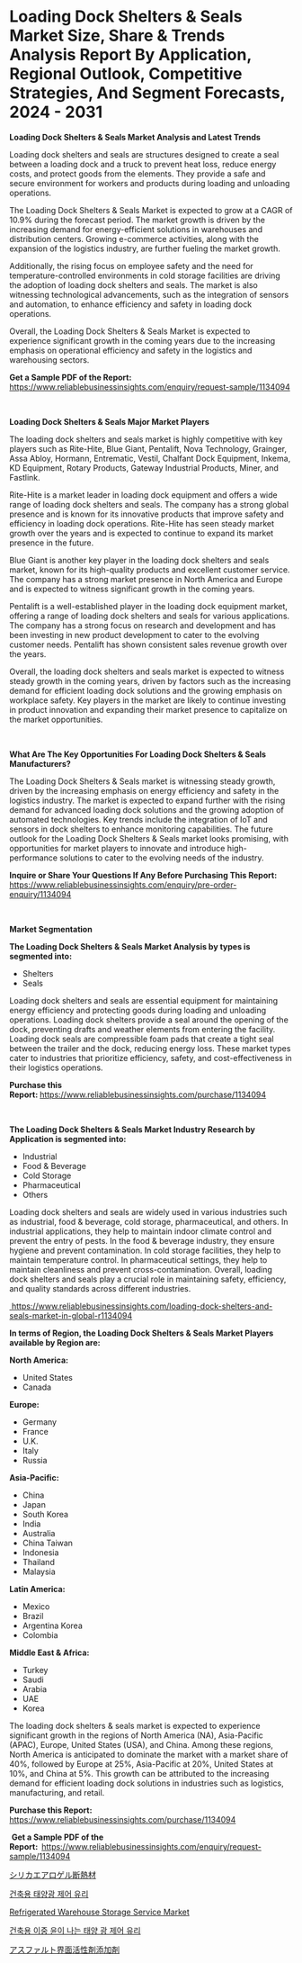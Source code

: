 <p><h1>Loading Dock Shelters & Seals Market Size, Share & Trends Analysis Report By Application, Regional Outlook, Competitive Strategies, And Segment Forecasts, 2024 - 2031</h1></p><p><strong>Loading Dock Shelters & Seals Market Analysis and Latest Trends</strong></p>
<p><p>Loading dock shelters and seals are structures designed to create a seal between a loading dock and a truck to prevent heat loss, reduce energy costs, and protect goods from the elements. They provide a safe and secure environment for workers and products during loading and unloading operations.</p><p>The Loading Dock Shelters & Seals Market is expected to grow at a CAGR of 10.9% during the forecast period. The market growth is driven by the increasing demand for energy-efficient solutions in warehouses and distribution centers. Growing e-commerce activities, along with the expansion of the logistics industry, are further fueling the market growth.</p><p>Additionally, the rising focus on employee safety and the need for temperature-controlled environments in cold storage facilities are driving the adoption of loading dock shelters and seals. The market is also witnessing technological advancements, such as the integration of sensors and automation, to enhance efficiency and safety in loading dock operations.</p><p>Overall, the Loading Dock Shelters & Seals Market is expected to experience significant growth in the coming years due to the increasing emphasis on operational efficiency and safety in the logistics and warehousing sectors.</p></p>
<p><strong>Get a Sample PDF of the Report:&nbsp;</strong> <a href="https://www.reliablebusinessinsights.com/enquiry/request-sample/1134094">https://www.reliablebusinessinsights.com/enquiry/request-sample/1134094</a></p>
<p>&nbsp;</p>
<p><strong>Loading Dock Shelters & Seals Major Market Players</strong></p>
<p><p>The loading dock shelters and seals market is highly competitive with key players such as Rite-Hite, Blue Giant, Pentalift, Nova Technology, Grainger, Assa Abloy, Hormann, Entrematic, Vestil, Chalfant Dock Equipment, Inkema, KD Equipment, Rotary Products, Gateway Industrial Products, Miner, and Fastlink.</p><p>Rite-Hite is a market leader in loading dock equipment and offers a wide range of loading dock shelters and seals. The company has a strong global presence and is known for its innovative products that improve safety and efficiency in loading dock operations. Rite-Hite has seen steady market growth over the years and is expected to continue to expand its market presence in the future.</p><p>Blue Giant is another key player in the loading dock shelters and seals market, known for its high-quality products and excellent customer service. The company has a strong market presence in North America and Europe and is expected to witness significant growth in the coming years.</p><p>Pentalift is a well-established player in the loading dock equipment market, offering a range of loading dock shelters and seals for various applications. The company has a strong focus on research and development and has been investing in new product development to cater to the evolving customer needs. Pentalift has shown consistent sales revenue growth over the years.</p><p>Overall, the loading dock shelters and seals market is expected to witness steady growth in the coming years, driven by factors such as the increasing demand for efficient loading dock solutions and the growing emphasis on workplace safety. Key players in the market are likely to continue investing in product innovation and expanding their market presence to capitalize on the market opportunities.</p></p>
<p>&nbsp;</p>
<p><strong>What Are The Key Opportunities For Loading Dock Shelters & Seals Manufacturers?</strong></p>
<p><p>The Loading Dock Shelters & Seals market is witnessing steady growth, driven by the increasing emphasis on energy efficiency and safety in the logistics industry. The market is expected to expand further with the rising demand for advanced loading dock solutions and the growing adoption of automated technologies. Key trends include the integration of IoT and sensors in dock shelters to enhance monitoring capabilities. The future outlook for the Loading Dock Shelters & Seals market looks promising, with opportunities for market players to innovate and introduce high-performance solutions to cater to the evolving needs of the industry.</p></p>
<p><strong>Inquire or Share Your Questions If Any Before Purchasing This Report:</strong> <a href="https://www.reliablebusinessinsights.com/enquiry/pre-order-enquiry/1134094">https://www.reliablebusinessinsights.com/enquiry/pre-order-enquiry/1134094</a></p>
<p>&nbsp;</p>
<p><strong>Market Segmentation</strong></p>
<p><strong>The Loading Dock Shelters & Seals Market Analysis by types is segmented into:</strong></p>
<p><ul><li>Shelters</li><li>Seals</li></ul></p>
<p><p>Loading dock shelters and seals are essential equipment for maintaining energy efficiency and protecting goods during loading and unloading operations. Loading dock shelters provide a seal around the opening of the dock, preventing drafts and weather elements from entering the facility. Loading dock seals are compressible foam pads that create a tight seal between the trailer and the dock, reducing energy loss. These market types cater to industries that prioritize efficiency, safety, and cost-effectiveness in their logistics operations.</p></p>
<p><strong>Purchase this Report:&nbsp;</strong><a href="https://www.reliablebusinessinsights.com/purchase/1134094">https://www.reliablebusinessinsights.com/purchase/1134094</a></p>
<p>&nbsp;</p>
<p><strong>The Loading Dock Shelters & Seals Market Industry Research by Application is segmented into:</strong></p>
<p><ul><li>Industrial</li><li>Food & Beverage</li><li>Cold Storage</li><li>Pharmaceutical</li><li>Others</li></ul></p>
<p><p>Loading dock shelters and seals are widely used in various industries such as industrial, food & beverage, cold storage, pharmaceutical, and others. In industrial applications, they help to maintain indoor climate control and prevent the entry of pests. In the food & beverage industry, they ensure hygiene and prevent contamination. In cold storage facilities, they help to maintain temperature control. In pharmaceutical settings, they help to maintain cleanliness and prevent cross-contamination. Overall, loading dock shelters and seals play a crucial role in maintaining safety, efficiency, and quality standards across different industries.</p></p>
<p><a href="https://www.reliablebusinessinsights.com/loading-dock-shelters-and-seals-market-in-global-r1134094">&nbsp;https://www.reliablebusinessinsights.com/loading-dock-shelters-and-seals-market-in-global-r1134094</a></p>
<p><strong>In terms of Region, the Loading Dock Shelters & Seals Market Players available by Region are:</strong></p>
<p>
    <p> <strong> North America: </strong>
        <ul>
            <li>United States</li>
            <li>Canada</li>
        </ul>
        </p> 
    <p> <strong> Europe: </strong>
        <ul>
            <li>Germany</li>
            <li>France</li>
            <li>U.K.</li>
            <li>Italy</li>
            <li>Russia</li>
        </ul>
        </p> 
    <p> <strong> Asia-Pacific: </strong>
        <ul>
            <li>China</li>
            <li>Japan</li>
            <li>South Korea</li>
            <li>India</li>
            <li>Australia</li>
            <li>China Taiwan</li>
            <li>Indonesia</li>
            <li>Thailand</li>
            <li>Malaysia</li>
        </ul>
        </p> 
    <p> <strong> Latin America: </strong>
        <ul>
            <li>Mexico</li>
            <li>Brazil</li>
            <li>Argentina Korea</li>
            <li>Colombia</li>
        </ul>
        </p> 
    <p> <strong> Middle East & Africa: </strong>
        <ul>
            <li>Turkey</li>
            <li>Saudi</li>
            <li>Arabia</li>
            <li>UAE</li>
            <li>Korea</li>
        </ul>
    </p>
    </p>
<p><p>The loading dock shelters & seals market is expected to experience significant growth in the regions of North America (NA), Asia-Pacific (APAC), Europe, United States (USA), and China. Among these regions, North America is anticipated to dominate the market with a market share of 40%, followed by Europe at 25%, Asia-Pacific at 20%, United States at 10%, and China at 5%. This growth can be attributed to the increasing demand for efficient loading dock solutions in industries such as logistics, manufacturing, and retail.</p></p>
<p><strong>Purchase this Report: </strong><a href="https://www.reliablebusinessinsights.com/purchase/1134094">https://www.reliablebusinessinsights.com/purchase/1134094</a></p>
<p>&nbsp;<strong>Get a Sample PDF of the Report:&nbsp;&nbsp;</strong><a href="https://www.reliablebusinessinsights.com/enquiry/request-sample/1134094">https://www.reliablebusinessinsights.com/enquiry/request-sample/1134094</a></p>
<p><strong></strong></p>
<p><p><a href="https://github.com/DudleyFerry/Market-Research-Report-List-1/blob/main/6598787103934.md">シリカエアロゲル断熱材</a></p><p><a href="https://github.com/ConstantinVon/Market-Research-Report-List-1/blob/main/263256497480.md">건축용 태양광 제어 유리</a></p><p><a href="https://github.com/marthawweekle/Market-Research-Report-List-1/blob/main/refrigerated-warehouse-storage-service-market.md">Refrigerated Warehouse Storage Service Market</a></p><p><a href="https://github.com/fatmarawatan39/Market-Research-Report-List-1/blob/main/471127297481.md">건축용 이중 윤이 나는 태양 광 제어 유리</a></p><p><a href="https://github.com/sghwr779811674/Market-Research-Report-List-2/blob/main/3676716103935.md">アスファルト界面活性剤添加剤</a></p></p>